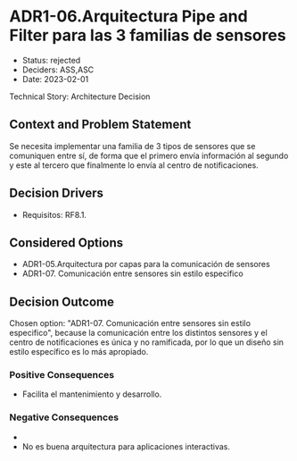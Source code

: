 # ADR1-06.Arquitectura Pipe and Filter para las 3 familias de sensores

* Status: rejected
* Deciders: ASS,ASC
* Date: 2023-02-01

Technical Story: Architecture Decision

## Context and Problem Statement

Se necesita implementar una familia de 3 tipos de sensores que se comuniquen entre sí, de forma que el primero envía información al segundo y este al tercero que finalmente lo envía al centro de notificaciones.

## Decision Drivers

* Requisitos: RF8.1.

## Considered Options

* ADR1-05.Arquitectura por capas para la comunicación de sensores
* ADR1-07. Comunicación entre sensores sin estilo especifico

## Decision Outcome

Chosen option: "ADR1-07. Comunicación entre sensores sin estilo especifico", because la comunicación entre los distintos sensores y el centro de notificaciones es única y no ramificada, por lo que un diseño sin estilo específico es lo más apropiado.

### Positive Consequences

* Facilita el mantenimiento y desarrollo.

### Negative Consequences

* 
* No es buena arquitectura para aplicaciones interactivas.
